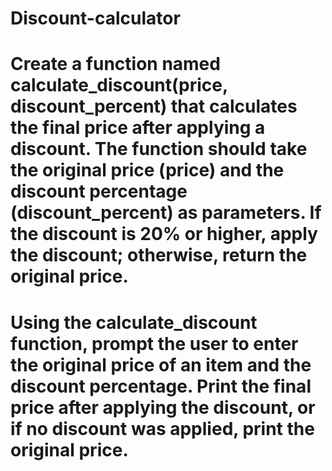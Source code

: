 # Discount-calculator
# Create a function named calculate_discount(price, discount_percent) that calculates the final price after applying a discount. The function should take the original price (price) and the discount percentage (discount_percent) as parameters. If the discount is 20% or higher, apply the discount; otherwise, return the original price.
# Using the calculate_discount function, prompt the user to enter the original price of an item and the discount percentage. Print the final price after applying the discount, or if no discount was applied, print the original price.